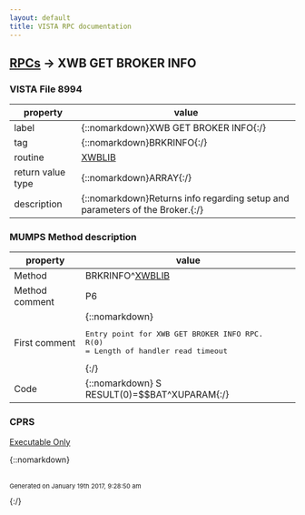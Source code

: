 ```yaml
---
layout: default
title: VISTA RPC documentation
---
```




## [RPCs](TableOfContent.md) &#8594; XWB GET BROKER INFO 



### VISTA File 8994 


 property | value 
--- | --- 
 label | {::nomarkdown}XWB GET BROKER INFO{:/}
 tag | {::nomarkdown}BRKRINFO{:/}
 routine | [XWBLIB](http://code.osehra.org/dox/Routine_XWBLIB_source.html)
 return value type | {::nomarkdown}ARRAY{:/}
 description | {::nomarkdown}Returns info regarding setup and parameters of the Broker.{:/}


### MUMPS Method description

 property | value 
 --- | --- 
 Method | BRKRINFO^[XWBLIB](http://code.osehra.org/dox/Routine_XWBLIB_source.html)
 Method comment | P6
 First comment | {::nomarkdown}<pre>Entry point for XWB GET BROKER INFO RPC.<br/>R(0) = Length of handler read timeout</pre>{:/}
 Code | {::nomarkdown}  S RESULT(0)=$$BAT^XUPARAM{:/}


### CPRS

[Executable Only]()


{::nomarkdown} <br/><br/><p style="font-size: 11px">Generated on January 19th 2017, 9:28:50 am</p>{:/}